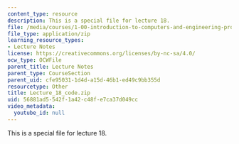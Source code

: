 ```yaml
---
content_type: resource
description: This is a special file for lecture 18.
file: /media/courses/1-00-introduction-to-computers-and-engineering-problem-solving-spring-2012/56881ad5542f1a42c48fe7ca37d049cc_Lecture_18_code.zip
file_type: application/zip
learning_resource_types:
- Lecture Notes
license: https://creativecommons.org/licenses/by-nc-sa/4.0/
ocw_type: OCWFile
parent_title: Lecture Notes
parent_type: CourseSection
parent_uid: cfe95031-1d4d-a15d-46b1-ed49c9bb355d
resourcetype: Other
title: Lecture_18_code.zip
uid: 56881ad5-542f-1a42-c48f-e7ca37d049cc
video_metadata:
  youtube_id: null
---
```

This is a special file for lecture 18.